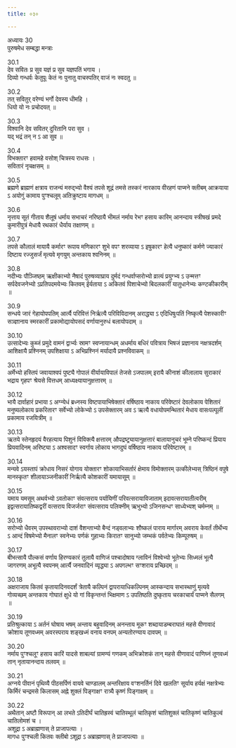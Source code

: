 ```yaml
---
title: ०३०

---
```

अध्यायः 30  
पुरुषमेध सम्बद्धा मन्त्राः  
  
30.1  
देव सवितः प्र सुव यज्ञं प्र सुव यज्ञपतिं भगाय ।  
दिव्यो गन्धर्वः केतुपूः केतं नः पुनातु वाचस्पतिर् वाजं नः स्वदतु ॥  
  
30.2  
तत् सवितुर् वरेण्यं भर्गो देवस्य धीमहि ।  
धियो यो नः प्रचोदयत् ॥  
  
30.3  
विश्वानि देव सवितर् दुरितानि परा सुव ।  
यद् भद्रं तन् न ऽ आ सुव ॥  
  
30.4  
विभक्तारꣳ हवामहे वसोश् चित्रस्य राधसः ।  
सवितारं नृचक्षसम् ॥  
  
30.5  
ब्रह्मणे ब्राह्मणं क्षत्राय राजन्यं मरुद्भ्यो वैश्यं तपसे शूद्रं तमसे तस्करं नारकाय वीरहणं पाप्मने क्लीबम् आक्रयाया ऽ अयोगुं कामाय पुꣳश्चलूम् अतिक्रुष्टाय मागधम् ॥  
  
30.6  
नृत्ताय सूतं गीताय शैलूषं धर्माय सभाचरं नरिष्ठायै भीमलं नर्माय रेभꣳ हसाय कारिम् आनन्दाय स्त्रीषखं प्रमदे कुमारीपुत्रं मेधायै रथकारं धैर्याय तक्षाणम् ॥  
  
30.7  
तपसे कौलालं मायायै कर्मारꣳ रूपाय मणिकारꣳ शुभे वपꣳ शरव्याया ऽ इषुकारꣳ हेत्यै धनुष्कारं कर्मणे ज्याकारं दिष्टाय रज्जुसर्जं मृत्यवे मृगयुम् अन्तकाय श्वनिनम् ॥  
  
30.8  
नदीभ्यः पौञ्जिष्ठम् ऋक्षीकाभ्यो नैषादं पुरुषव्याघ्राय दुर्मदं गन्धर्वाप्सरोभ्यो व्रात्यं प्रयुग्भ्य ऽ उन्मत्तꣳ सर्पदेवजनेभ्यो ऽप्रतिपदमयेभ्यः कितवम् ईर्यताया ऽ अकितवं पिशाचेभ्यो बिदलकारीं यातुधानेभ्यः कण्टकीकारीम् ॥  
  
30.9  
सन्धये जारं गेहायोपपतिम् आर्त्यै परिवित्तं निर्ऋत्यै परिविविदानम् अराद्ध्या ऽ एदिधिषुःपतिं निष्कृत्यै पेशस्कारीꣳ सञ्ज्ञानाय स्मरकारीं प्रकामोद्यायोपसदं वर्णायानुरुधं बलायोपदाम् ॥  
  
30.10  
उत्सादेभ्यः कुब्जं प्रमुदे वामनं द्वार्भ्यः स्रामꣳ स्वप्नायान्धम् अधर्माय बधिरं पवित्राय भिषजं प्रज्ञानाय नक्षत्रदर्शम् आशिक्षायै प्रश्निनम् उपशिक्षाया ऽ अभिप्रश्निनं मर्यादायै प्रश्नविवाकम् ॥  
  
30.11  
अर्मेभ्यो हस्तिपं जवायाश्वपं पुष्ट्यै गोपालं वीर्यायाविपालं तेजसे ऽजपालम् इरायै कीनाशं कीलालाय सुराकारं भद्राय गृहपꣳ श्रेयसे वित्तधम् आध्यक्ष्यायानुक्षत्तारम् ॥  
  
30.12  
भायै दार्वाहारं प्रभाया ऽ अग्न्येधं ब्रध्नस्य विष्टपायाभिषेक्तारं वर्षिष्ठाय नाकाय परिवेष्टारं देवलोकाय पेशितारं मनुष्यलोकाय प्रकरितारꣳ सर्वेभ्यो लोकेभ्यो ऽ उपसेक्तारम् अव ऽ ऋत्यै वधायोपमन्थितारं मेधाय वासःपल्पूलीं प्रकामाय रजयित्रीम् ॥  
  
30.13  
ऋतये स्तेनहृदयं वैरहत्याय पिशुनं विविक्त्यै क्षत्तारम् औपद्रष्ट्र्यायानुक्षत्तारं बालायानुचरं भूम्ने परिष्कन्दं प्रियाय प्रियवादिनम् अरिष्ट्या ऽ अश्वसादꣳ स्वर्गाय लोकाय भागदुघं वर्षिष्ठाय नाकाय परिवेष्टारम् ॥  
  
30.14  
मन्यवे ऽयस्तापं क्रोधाय निसरं योगाय योक्तारꣳ शोकायाभिसर्तारं क्षेमाय विमोक्तारम् उत्कीलेभ्यस् त्रिष्ठिनं वपुषे मानस्कृतꣳ शीलायाञ्जनीकारीं निर्ऋत्यै कोशकारीं यमायासूम् ॥  
  
30.15  
यमाय यमसूम् अथर्वभ्यो ऽवतोकाꣳ संवत्सराय पर्यायिणीं परिवत्सरायाविजाताम् इदावत्सरायातीत्वरीम् इद्वत्सरायातिष्कद्वरीं वत्सराय विजर्जराꣳ संवत्सराय पलिक्नीम् ऋभुभ्यो ऽजिनसन्धꣳ साध्येभ्यश् चर्मम्नम् ॥  
  
30.16  
सरोभ्यो धैवरम् उपस्थावराभ्यो दाशं वैशन्ताभ्यो बैन्दं नड्वलाभ्यः शौष्कलं पाराय मार्गारम् अवराय केवर्तं तीर्थेभ्य ऽ आन्दं विषमेभ्यो मैनालꣳ स्वनेभ्यः पर्णकं गुहाभ्यः किरातꣳ सानुभ्यो जम्भकं पर्वतेभ्यः किम्पूरुषम् ॥  
  
30.17  
बीभत्सायै पौल्कसं वर्णाय हिरण्यकारं तुलायै वाणिजं पश्चादोषाय ग्लाविनं विश्वेभ्यो भूतेभ्यः सिध्मलं भूत्यै जागरणम् अभूत्यै स्वपनम् आर्त्यै जनवादिनं व्यृद्ध्या ऽ अपगल्भꣳ सꣳशराय प्रच्छिदम् ॥  
  
30.18  
अक्षराजाय कितवं कृतायादिनवदर्शं त्रेतायै कल्पिनं द्वापरायाधिकल्पिनम् आस्कन्दाय सभास्थाणुं मृत्यवे गोव्यच्छम् अन्तकाय गोघातं क्षुधे यो गां विकृन्तन्तं भिक्षमाण ऽ उपतिष्ठति दुष्कृताय चरकाचार्यं पाप्मने सैलगम् ॥  
  
30.19  
प्रतिश्रुत्काया ऽ अर्तनं घोषाय भषम् अन्ताय बहुवादिनम् अनन्ताय मूकꣳ शब्दायाडम्बराघातं महसे वीणावादं क्रोशाय तूणवध्मम् अवरस्पराय शङ्खध्मं वनाय वनपम् अन्यतोरण्याय दावपम् ॥  
  
30.20  
नर्माय पुꣳश्चलूꣳ हसाय कारिं यादसे शाबल्यां ग्रामण्यं गणकम् अभिक्रोशकं तान् महसे वीणावादं पाणिघ्नं तूणवध्मं तान् नृतायानन्दाय तलवम् ॥  
  
30.21  
अग्नये पीवानं पृथिव्यै पीठसर्पिणं वायवे चाण्डालम् अन्तरिक्षाय वꣳशनर्तिनं दिवे खलतिꣳ सूर्याय हर्यक्षं नक्षत्रेभ्यः किर्मिरं चन्द्रमसे किलासम् अह्ने शुक्लं पिङ्गाक्षꣳ रात्र्यै कृष्णं पिङ्गाक्षम् ॥  
  
30.22  
अथैतान् अष्टौ विरूपान् आ लभते ऽतिदीर्घं चातिह्रस्वं चातिस्थूलं चातिकृशं चातिशुक्लं चातिकृष्णं चातिकुल्वं चातिलोमशं च ।  
अशूद्रा ऽ अब्राह्मणास् ते प्राजापत्याः ।  
मागधः पुꣳश्चली कितवः क्लीबो ऽशूद्रा ऽ अब्राह्मणास् ते प्राजापत्याः ॥